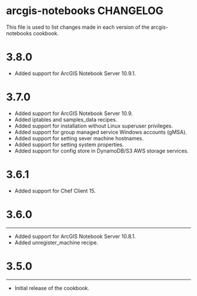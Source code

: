 # arcgis-notebooks CHANGELOG

This file is used to list changes made in each version of the arcgis-notebooks cookbook.

# 3.8.0

- Added support for ArcGIS Notebook Server 10.9.1.

# 3.7.0

- Added support for ArcGIS Notebook Server 10.9.
- Added iptables and samples_data recipes.
- Added support for installation without Linux superuser privileges.
- Added support for group managed service Windows accounts (gMSA).
- Added support for setting sever machine hostnames.
- Added support for setting system properties.
- Added support for config store in DynamoDB/S3 AWS storage services.

# 3.6.1 

- Added support for Chef Client 15.

# 3.6.0
-------

- Added support for ArcGIS Notebook Server 10.8.1.
- Added unregister_machine recipe.

# 3.5.0
-------

- Initial release of the cookbook.
